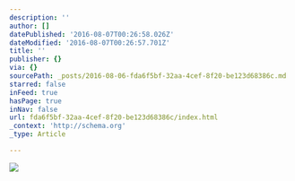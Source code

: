 ```yaml
---
description: ''
author: []
datePublished: '2016-08-07T00:26:58.026Z'
dateModified: '2016-08-07T00:26:57.701Z'
title: ''
publisher: {}
via: {}
sourcePath: _posts/2016-08-06-fda6f5bf-32aa-4cef-8f20-be123d68386c.md
starred: false
inFeed: true
hasPage: true
inNav: false
url: fda6f5bf-32aa-4cef-8f20-be123d68386c/index.html
_context: 'http://schema.org'
_type: Article

---
```

![](https://the-grid-user-content.s3-us-west-2.amazonaws.com/45d7caf6-bddb-4ca6-b319-f06806ac05a1.jpg)